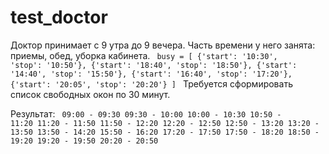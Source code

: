 # test_doctor
Доктор принимает с 9 утра до 9 вечера.
Часть времени у него занята: приемы, обед, уборка кабинета.
<code>
busy = [
    {'start': '10:30', 'stop': '10:50'},
    {'start': '18:40', 'stop': '18:50'},
    {'start': '14:40', 'stop': '15:50'},
    {'start': '16:40', 'stop': '17:20'},
    {'start': '20:05', 'stop': '20:20'}
]
</code>
Требуется сформировать список свободных окон по 30 минут.

Результат:
<code>
09:00 - 09:30
09:30 - 10:00
10:00 - 10:30
10:50 - 11:20
11:20 - 11:50
11:50 - 12:20
12:20 - 12:50
12:50 - 13:20
13:20 - 13:50
13:50 - 14:20
15:50 - 16:20
17:20 - 17:50
17:50 - 18:20
18:50 - 19:20
19:20 - 19:50
20:20 - 20:50
</code>
